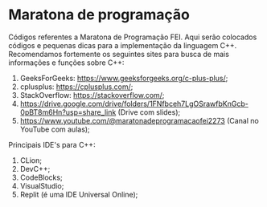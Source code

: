 # Maratona de programação
Códigos referentes a Maratona de Programação FEI.
Aqui serão colocados códigos e pequenas dicas para a implementação da linguagem C++.
Recomendamos fortemente os seguintes sites para busca de mais informações e funções sobre C++:
1. GeeksForGeeks: https://www.geeksforgeeks.org/c-plus-plus/;
2. cplusplus: https://cplusplus.com/;
3. StackOverflow: https://stackoverflow.com/;
4. https://drive.google.com/drive/folders/1FNfbceh7LgOSrawfbKnGcb-0pBT8m6Hn?usp=share_link (Drive com slides);
5. https://www.youtube.com/@maratonadeprogramacaofei2273 (Canal no YouTube com aulas);

Principais IDE's para C++:
1. CLion;
2. DevC++;
3. CodeBlocks;
4. VisualStudio;
5. Replit (é uma IDE Universal Online);
